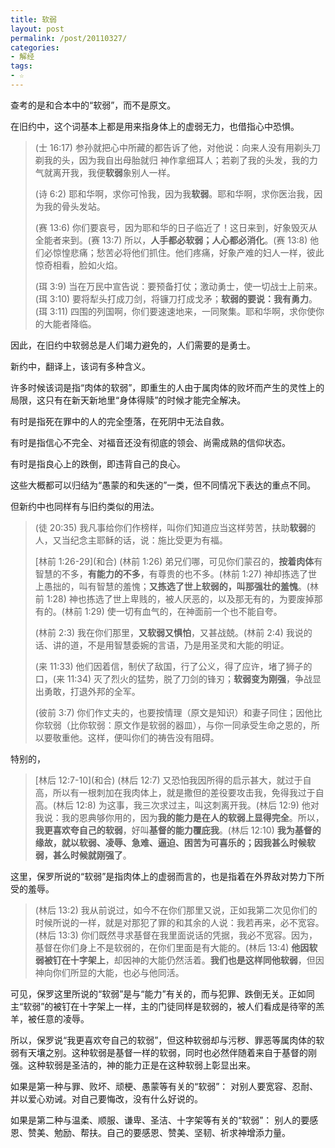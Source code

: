 ```yaml
---
title: 软弱
layout: post
permalink: /post/20110327/
categories:
- 解经
tags:
- ☆
---
```


查考的是和合本中的“软弱”，而不是原文。

在旧约中，这个词基本上都是用来指身体上的虚弱无力，也借指心中恐惧。

> (士 16:17) 参孙就把心中所藏的都告诉了他，对他说：向来人没有用剃头刀剃我的头，因为我自出母胎就归 神作拿细耳人；若剃了我的头发，我的力气就离开我，我便**软弱**象别人一样。
>
> (诗 6:2) 耶和华啊，求你可怜我，因为我**软弱**。耶和华啊，求你医治我，因为我的骨头发站。
>
> (赛 13:6) 你们要哀号，因为耶和华的日子临近了！这日来到，好象毁灭从全能者来到。(赛 13:7) 所以，**人手都必软弱；人心都必消化**。(赛 13:8) 他们必惊惶悲痛；愁苦必将他们抓住。他们疼痛，好象产难的妇人一样，彼此惊奇相看，脸如火焰。
>
> (珥 3:9) 当在万民中宣告说：要预备打仗；激动勇士，使一切战士上前来。(珥 3:10) 要将犁头打成刀剑，将镰刀打成戈矛；**软弱的要说：我有勇力**。(珥 3:11) 四围的列国啊，你们要速速地来，一同聚集。耶和华啊，求你使你的大能者降临。

因此，在旧约中软弱总是人们竭力避免的，人们需要的是勇士。

新约中，翻译上，该词有多种含义。

许多时候该词是指“肉体的软弱”，即重生的人由于属肉体的败坏而产生的灵性上的局限，这只有在新天新地里“身体得赎”的时候才能完全解决。

有时是指死在罪中的人的完全堕落，在死阴中无法自救。

有时是指信心不完全、对福音还没有彻底的领会、尚需成熟的信仰状态。

有时是指良心上的跌倒，即违背自己的良心。

这些大概都可以归结为“愚蒙的和失迷的”一类，但不同情况下表达的重点不同。

但新约中也同样有与旧约类似的用法。

> (徒 20:35) 我凡事给你们作榜样，叫你们知道应当这样劳苦，扶助**软弱**的人，又当纪念主耶稣的话，说：施比受更为有福。
>
> \[林前 1:26-29\](和合)
> (林前 1:26) 弟兄们哪，可见你们蒙召的，**按着肉体**有智慧的不多，**有能力的不多**，有尊贵的也不多。(林前 1:27) 神却拣选了世上愚拙的，叫有智慧的羞愧；**又拣选了世上软弱的，叫那强壮的羞愧**。(林前 1:28) 神也拣选了世上卑贱的，被人厌恶的，以及那无有的，为要废掉那有的。(林前 1:29) 使一切有血气的，在神面前一个也不能自夸。
>
> (林前 2:3) 我在你们那里，**又软弱又惧怕**，又甚战兢。(林前 2:4) 我说的话、讲的道，不是用智慧委婉的言语，乃是用圣灵和大能的明证。
>
> (来 11:33) 他们因着信，制伏了敌国，行了公义，得了应许，堵了狮子的口，(来 11:34) 灭了烈火的猛势，脱了刀剑的锋刃；**软弱变为刚强**，争战显出勇敢，打退外邦的全军。
>
> (彼前 3:7) 你们作丈夫的，也要按情理（原文是知识）和妻子同住；因他比你软弱（比你软弱：原文作是软弱的器皿），与你一同承受生命之恩的，所以要敬重他。这样，便叫你们的祷告没有阻碍。

特别的，

> \[林后 12:7-10\](和合)
> (林后 12:7) 又恐怕我因所得的启示甚大，就过于自高，所以有一根刺加在我肉体上，就是撒但的差役要攻击我，免得我过于自高。(林后 12:8) 为这事，我三次求过主，叫这刺离开我。(林后 12:9) 他对我说：我的恩典够你用的，因为**我的能力是在人的软弱上显得完全**。所以，**我更喜欢夸自己的软弱**，好叫**基督的能力覆庇我**。(林后 12:10) **我为基督的缘故，就以软弱、凌辱、急难、逼迫、困苦为可喜乐的；因我甚么时候软弱，甚么时候就刚强了**。

这里，保罗所说的“软弱”是指肉体上的虚弱而言的，也是指着在外界敌对势力下所受的羞辱。

> (林后 13:2) 我从前说过，如今不在你们那里又说，正如我第二次见你们的时候所说的一样，就是对那犯了罪的和其余的人说：我若再来，必不宽容。(林后 13:3) 你们既然寻求基督在我里面说话的凭据，我必不宽容。因为，基督在你们身上不是软弱的，在你们里面是有大能的。(林后 13:4) **他因软弱被钉在十字架上**，却因神的大能仍然活着。**我们也是这样同他软弱**，但因神向你们所显的大能，也必与他同活。

可见，保罗这里所说的“软弱”是与“能力”有关的，而与犯罪、跌倒无关。正如同主“软弱”的被钉在十字架上一样，主的门徒同样是软弱的，被人们看成是待宰的羔羊，被任意的凌辱。

所以，保罗说“我更喜欢夸自己的软弱”，但这种软弱却与污秽、罪恶等属肉体的软弱有天壤之别。这种软弱是基督一样的软弱，同时也必然伴随着来自于基督的刚强。这种软弱是圣洁的，神的能力正是在这种软弱上彰显出来。

如果是第一种与罪、败坏、顽梗、愚蒙等有关的“软弱”：
对别人要宽容、忍耐、并以爱心劝诫。对自己要悔改，没有什么好说的。

如果是第二种与温柔、顺服、谦卑、圣洁、十字架等有关的“软弱”：
别人的要感恩、赞美、勉励、帮扶。自己的要感恩、赞美、坚韧、祈求神增添力量。
